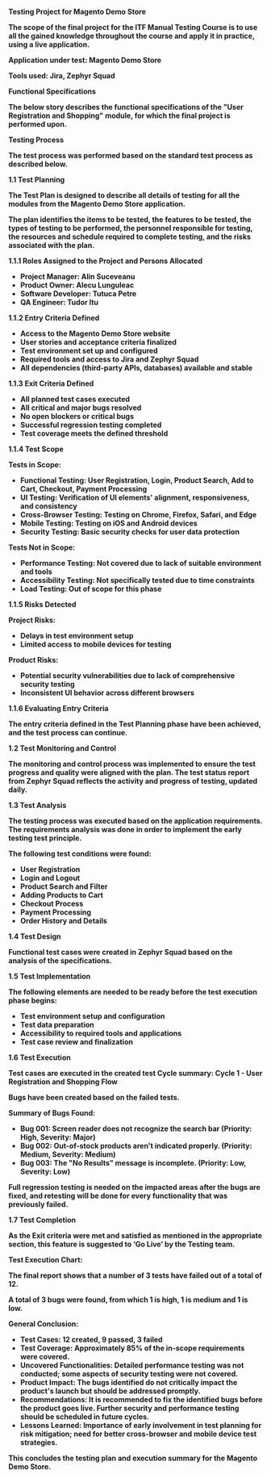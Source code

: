 **Testing Project for Magento Demo Store**

**The scope of the final project for the ITF Manual Testing Course is to use all the gained knowledge throughout the course and apply it in practice, using a live application.**

**Application under test: Magento Demo Store**

**Tools used: Jira, Zephyr Squad**

**Functional Specifications**

**The below story describes the functional specifications of the "User Registration and Shopping" module, for which the final project is performed upon.**

**Testing Process**

**The test process was performed based on the standard test process as described below.**

**1.1 Test Planning**

**The Test Plan is designed to describe all details of testing for all the modules from the Magento Demo Store application.**

**The plan identifies the items to be tested, the features to be tested, the types of testing to be performed, the personnel responsible for testing, the resources and schedule required to complete testing, and the risks associated with the plan.**

**1.1.1 Roles Assigned to the Project and Persons Allocated**

-   **Project Manager: Alin Suceveanu**
-   **Product Owner: Alecu Lunguleac**
-   **Software Developer: Tutuca Petre**
-   **QA Engineer: Tudor Itu**

**1.1.2 Entry Criteria Defined**

-   **Access to the Magento Demo Store website**
-   **User stories and acceptance criteria finalized**
-   **Test environment set up and configured**
-   **Required tools and access to Jira and Zephyr Squad**
-   **All dependencies (third-party APIs, databases) available and stable**

**1.1.3 Exit Criteria Defined**

-   **All planned test cases executed**
-   **All critical and major bugs resolved**
-   **No open blockers or critical bugs**
-   **Successful regression testing completed**
-   **Test coverage meets the defined threshold**

**1.1.4 Test Scope**

**Tests in Scope:**

-   **Functional Testing: User Registration, Login, Product Search, Add to Cart, Checkout, Payment Processing**
-   **UI Testing: Verification of UI elements' alignment, responsiveness, and consistency**
-   **Cross-Browser Testing: Testing on Chrome, Firefox, Safari, and Edge**
-   **Mobile Testing: Testing on iOS and Android devices**
-   **Security Testing: Basic security checks for user data protection**

**Tests Not in Scope:**

-   **Performance Testing: Not covered due to lack of suitable environment and tools**
-   **Accessibility Testing: Not specifically tested due to time constraints**
-   **Load Testing: Out of scope for this phase**

**1.1.5 Risks Detected**

**Project Risks:**

-   **Delays in test environment setup**
-   **Limited access to mobile devices for testing**

**Product Risks:**

-   **Potential security vulnerabilities due to lack of comprehensive security testing**
-   **Inconsistent UI behavior across different browsers**

**1.1.6 Evaluating Entry Criteria**

**The entry criteria defined in the Test Planning phase have been achieved, and the test process can continue.**

**1.2 Test Monitoring and Control**

**The monitoring and control process was implemented to ensure the test progress and quality were aligned with the plan. The test status report from Zephyr Squad reflects the activity and progress of testing, updated daily.**

**1.3 Test Analysis**

**The testing process was executed based on the application requirements. The requirements analysis was done in order to implement the early testing test principle.**

**The following test conditions were found:**

-   **User Registration**
-   **Login and Logout**
-   **Product Search and Filter**
-   **Adding Products to Cart**
-   **Checkout Process**
-   **Payment Processing**
-   **Order History and Details**

**1.4 Test Design**

**Functional test cases were created in Zephyr Squad based on the analysis of the specifications.**

**1.5 Test Implementation**

**The following elements are needed to be ready before the test execution phase begins:**

-   **Test environment setup and configuration**
-   **Test data preparation**
-   **Accessibility to required tools and applications**
-   **Test case review and finalization**

**1.6 Test Execution**

**Test cases are executed in the created test Cycle summary: Cycle 1 - User Registration and Shopping Flow**

**Bugs have been created based on the failed tests.**

**Summary of Bugs Found:**

-   **Bug 001: Screen reader does not recognize the search bar (Priority: High, Severity: Major)**
-   **Bug 002: Out-of-stock products aren't indicated properly. (Priority: Medium, Severity: Medium)**
-   **Bug 003: The "No Results" message is incomplete. (Priority: Low, Severity: Low)**

**Full regression testing is needed on the impacted areas after the bugs are fixed, and retesting will be done for every functionality that was previously failed.**

**1.7 Test Completion**

**As the Exit criteria were met and satisfied as mentioned in the appropriate section, this feature is suggested to ‘Go Live’ by the Testing team.**

**Test Execution Chart:**

**The final report shows that a number of 3 tests have failed out of a total of 12.**

**A total of 3 bugs were found, from which 1 is high, 1 is medium and 1 is low.**

**General Conclusion:**

-   **Test Cases: 12 created, 9 passed, 3 failed**
-   **Test Coverage: Approximately 85% of the in-scope requirements were covered.**
-   **Uncovered Functionalities: Detailed performance testing was not conducted; some aspects of security testing were not covered.**
-   **Product Impact: The bugs identified do not critically impact the product's launch but should be addressed promptly.**
-   **Recommendations: It is recommended to fix the identified bugs before the product goes live. Further security and performance testing should be scheduled in future cycles.**
-   **Lessons Learned: Importance of early involvement in test planning for risk mitigation; need for better cross-browser and mobile device test strategies.**

**This concludes the testing plan and execution summary for the Magento Demo Store.**
